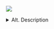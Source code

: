 ![](/readme.svg)

<details id="alt">
  <summary>
    Alt. Description
  </summary>

<div align="center">
  <h2 align="center">Valtio</h2>
  <p align="center"><code>npm i valtio</code> makes proxy-state simple</p>
</div>

### Wrap your state object

```js
import { proxy, useProxy } from 'valtio'

const state = proxy({ count: 0, text: 'hello' })
```

### Mutate from anywhere

```js
setInterval(() => {
  ++state.count
}, 1000)
```

### React via `useProxy`

```js
function Counter() {
  const snapshot = useProxy(state)
  // Rule of thumb: read from snapshots, mutate the source
  // The component renders when the snapshot-reads change
  return (
    <div>
      {snapshot.count}
      <button onClick={() => ++state.count}>+1</button>
    </div>
  )
}
```

### Subscribe from anywhere

```js
import { subscribe } from 'valtio'

// Suscribe to all state changes
const unsubscribe = subscribe(state, () =>
  console.log(`state has changed to ${state}`)
)
// Unsubscribe by calling the result
unsubscribe()
// Subscribe to a portion of state
subscribe(state.foo, () => console.log(`state.foo has changed to ${state.foo}`))
```

### Suspense out of the box

```js
const state = create({ post: fetch(url).then((res) => res.json()) })

function Post() {
  const snapshot = useProxy(state)

  // Valtio suspends promises, access async data directly
  return <div>{snapshot.post.title}</div>
}

function App() {
  return (
    <Suspense fallback={<span>waiting...</span>}>
      <Post />
    </Suspense>
  )
}
```

**And that's it!**

</details>

